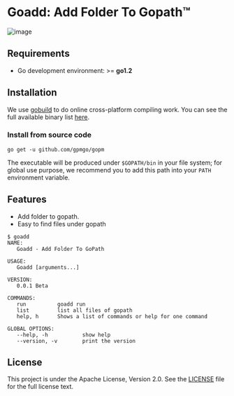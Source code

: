 Goadd: Add Folder To Gopath™
==========================
![image](https://farm5.staticflickr.com/4317/35198386374_1939af3de6_k_d.jpg)
## Requirements

- Go development environment: >= **go1.2**

## Installation

We use [gobuild](http://gobuild.io) to do online cross-platform compiling work.  You can see the full available binary list [here](http://gobuild.io/gpmgo/gopm/).

### Install from source code

    go get -u github.com/gpmgo/gopm


The executable will be produced under `$GOPATH/bin` in your file system; for global use purpose, we recommend you to add this path into your `PATH` environment variable.

## Features

- Add folder to gopath.
- Easy to find files under gopath 
```
$ goadd
NAME:
   Goadd - Add Folder To GoPath

USAGE:
   Goadd [arguments...]

VERSION:
   0.0.1 Beta

COMMANDS:
   run          goadd run
   list         list all files of gopath
   help, h      Shows a list of commands or help for one command

GLOBAL OPTIONS:
   --help, -h           show help
   --version, -v        print the version
```
## License

This project is under the Apache License, Version 2.0. See the [LICENSE](LICENSE) file for the full license text.
